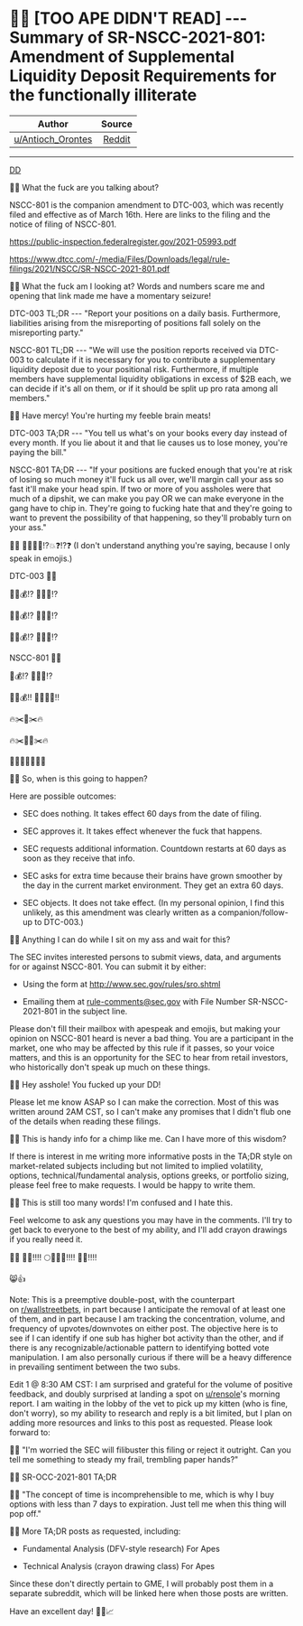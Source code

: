 🦍💬 [TOO APE DIDN'T READ] --- Summary of SR-NSCC-2021-801: Amendment of Supplemental Liquidity Deposit Requirements for the functionally illiterate
==================================================================================================================================================

| Author       | Source       | 
| :-------------: |:-------------:|
|  [u/Antioch_Orontes](https://www.reddit.com/user/Antioch_Orontes/) | [Reddit](https://www.reddit.com/r/GME/comments/mc0zfn/too_ape_didnt_read_summary_of_srnscc2021801/) | 

---

[DD](https://www.reddit.com/r/GME/search?q=flair_name%3A%22DD%22&restrict_sr=1)

🦍💬 What the fuck are you talking about?

NSCC-801 is the companion amendment to DTC-003, which was recently filed and effective as of March 16th. Here are links to the filing and the notice of filing of NSCC-801.

<https://public-inspection.federalregister.gov/2021-05993.pdf>

<https://www.dtcc.com/-/media/Files/Downloads/legal/rule-filings/2021/NSCC/SR-NSCC-2021-801.pdf>

🦍💬 What the fuck am I looking at? Words and numbers scare me and opening that link made me have a momentary seizure!

DTC-003 TL;DR --- "Report your positions on a daily basis. Furthermore, liabilities arising from the misreporting of positions fall solely on the misreporting party."

NSCC-801 TL;DR --- "We will use the position reports received via DTC-003 to calculate if it is necessary for you to contribute a supplementary liquidity deposit due to your positional risk. Furthermore, if multiple members have supplemental liquidity obligations in excess of $2B each, we can decide if it's all on them, or if it should be split up pro rata among all members."

🦍💬 Have mercy! You're hurting my feeble brain meats!

DTC-003 TA;DR --- "You tell us what's on your books every day instead of every month. If you lie about it and that lie causes us to lose money, you're paying the bill."

NSCC-801 TA;DR --- "If your positions are fucked enough that you're at risk of losing so much money it'll fuck us all over, we'll margin call your ass so fast it'll make your head spin. If two or more of you assholes were that much of a dipshit, we can make you pay OR we can make everyone in the gang have to chip in. They're going to fucking hate that and they're going to want to prevent the possibility of that happening, so they'll probably turn on your ass."

🦍💬 🦍💢🤯😵⁉️💥❓⁉️❓ (I don't understand anything you're saying, because I only speak in emojis.)

DTC-003 🦍💬

📅🦔💰⁉️ 🌈🐻💸⁉️

📅🦔💰⁉️ 🌈🐻💸⁉️

📅🦔💰⁉️ 🌈🐻💸⁉️

NSCC-801 🦍💬

🦔💰⁉️ 🌈🐻💸⁉️

🦔🚫💰‼️ 🌈🐻🚫💸‼️

🔥✂️🦔✂️🔥

🔥✂️🌈🐻✂️🔥

🍌🍌🍌🦍🍌🍌🍌

🦍💬 So, when is this going to happen?

Here are possible outcomes:

-   SEC does nothing. It takes effect 60 days from the date of filing.

-   SEC approves it. It takes effect whenever the fuck that happens.

-   SEC requests additional information. Countdown restarts at 60 days as soon as they receive that info.

-   SEC asks for extra time because their brains have grown smoother by the day in the current market environment. They get an extra 60 days.

-   SEC objects. It does not take effect. (In my personal opinion, I find this unlikely, as this amendment was clearly written as a companion/follow-up to DTC-003.)

🦍💬 Anything I can do while I sit on my ass and wait for this?

The SEC invites interested persons to submit views, data, and arguments for or against NSCC-801. You can submit it by either:

-   Using the form at <http://www.sec.gov/rules/sro.shtml>

-   Emailing them at <rule-comments@sec.gov> with File Number SR-NSCC-2021-801 in the subject line.

Please don't fill their mailbox with apespeak and emojis, but making your opinion on NSCC-801 heard is never a bad thing. You are a participant in the market, one who may be affected by this rule if it passes, so your voice matters, and this is an opportunity for the SEC to hear from retail investors, who historically don't speak up much on these things.

🦍💬 Hey asshole! You fucked up your DD!

Please let me know ASAP so I can make the correction. Most of this was written around 2AM CST, so I can't make any promises that I didn't flub one of the details when reading these filings.

🦍💬 This is handy info for a chimp like me. Can I have more of this wisdom?

If there is interest in me writing more informative posts in the TA;DR style on market-related subjects including but not limited to implied volatility, options, technical/fundamental analysis, options greeks, or portfolio sizing, please feel free to make requests. I would be happy to write them.

🦍💬 This is still too many words! I'm confused and I hate this.

Feel welcome to ask any questions you may have in the comments. I'll try to get back to everyone to the best of my ability, and I'll add crayon drawings if you really need it.

🦍💬 🦍🍌‼️‼️ 🌕🔭🦍🚀‼️‼️ 💎🦍‼️‼️

😸👍

Note: This is a preemptive double-post, with the counterpart on [r/wallstreetbets](https://www.reddit.com/r/wallstreetbets/), in part because I anticipate the removal of at least one of them, and in part because I am tracking the concentration, volume, and frequency of upvotes/downvotes on either post. The objective here is to see if I can identify if one sub has higher bot activity than the other, and if there is any recognizable/actionable pattern to identifying botted vote manipulation. I am also personally curious if there will be a heavy difference in prevailing sentiment between the two subs.

Edit 1 @ 8:30 AM CST: I am surprised and grateful for the volume of positive feedback, and doubly surprised at landing a spot on [u/rensole](https://www.reddit.com/u/rensole/)'s morning report. I am waiting in the lobby of the vet to pick up my kitten (who is fine, don't worry), so my ability to research and reply is a bit limited, but I plan on adding more resources and links to this post as requested. Please look forward to:

🦍💬 "I'm worried the SEC will filibuster this filing or reject it outright. Can you tell me something to steady my frail, trembling paper hands?"

🦍💬 SR-OCC-2021-801 TA;DR

🦍💬 "The concept of time is incomprehensible to me, which is why I buy options with less than 7 days to expiration. Just tell me when this thing will pop off."

🦍💬 More TA;DR posts as requested, including:

-   Fundamental Analysis (DFV-style research) For Apes

-   Technical Analysis (crayon drawing class) For Apes

Since these don't directly pertain to GME, I will probably post them in a separate subreddit, which will be linked here when those posts are written.

Have an excellent day! 🦍💭📈
